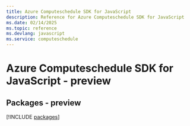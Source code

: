 ```yaml
---
title: Azure Computeschedule SDK for JavaScript
description: Reference for Azure Computeschedule SDK for JavaScript
ms.date: 02/14/2025
ms.topic: reference
ms.devlang: javascript
ms.service: computeschedule
---
```

# Azure Computeschedule SDK for JavaScript - preview
## Packages - preview
[!INCLUDE [packages](computeschedule-index.md)]